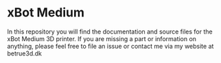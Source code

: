 # xBot Medium
In this repository you will find the documentation and source files for the xBot Medium 3D printer. If you are missing a part or information on anything, please feel free to file an issue or contact me via my website at betrue3d.dk
